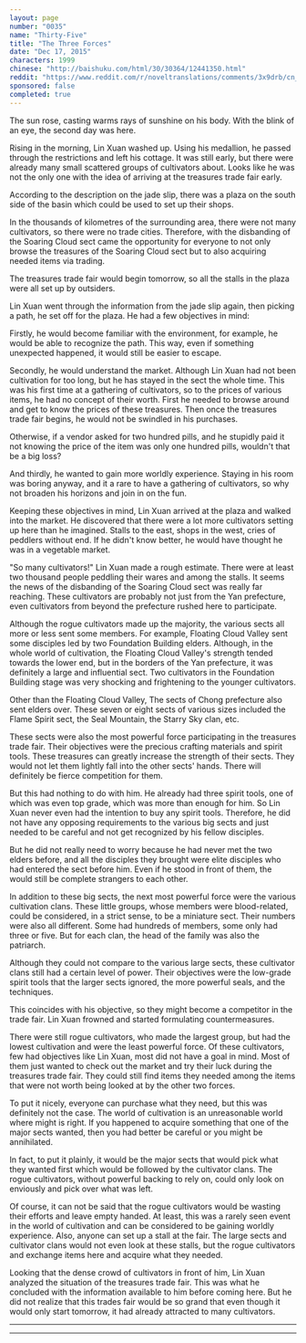 ```yaml
---
layout: page
number: "0035"
name: "Thirty-Five"
title: "The Three Forces"
date: "Dec 17, 2015"
characters: 1999
chinese: "http://baishuku.com/html/30/30364/12441350.html"
reddit: "https://www.reddit.com/r/noveltranslations/comments/3x9drb/cn_tempered_immortal_chapter_0035/"
sponsored: false
completed: true
---
```


The sun rose, casting warms rays of sunshine on his body. With the blink of an eye, the second day was here.

Rising in the morning, Lin Xuan washed up. Using his medallion, he passed through the restrictions and left his cottage. It was still early, but there were already many small scattered groups of cultivators about. Looks like he was not the only one with the idea of arriving at the treasures trade fair early.

According to the description on the jade slip, there was a plaza on the south side of the basin which could be used to set up their shops.

In the thousands of kilometres of the surrounding area, there were not many cultivators, so there were no trade cities. Therefore, with the disbanding of the Soaring Cloud sect came the opportunity for everyone to not only browse the treasures of the Soaring Cloud sect but to also acquiring needed items via trading.

The treasures trade fair would begin tomorrow, so all the stalls in the plaza were all set up by outsiders.

Lin Xuan went through the information from the jade slip again, then picking a path, he set off for the plaza. He had a few objectives in mind:

Firstly, he would become familiar with the environment, for example, he would be able to recognize the path. This way, even if something unexpected happened, it would still be easier to escape.

Secondly, he would understand the market. Although Lin Xuan had not been cultivation for too long, but he has stayed in the sect the whole time. This was his first time at a gathering of cultivators, so to the prices of various items, he had no concept of their worth. First he needed to browse around and get to know the prices of these treasures. Then once the treasures trade fair begins, he would not be swindled in his purchases.

Otherwise, if a vendor asked for two hundred pills, and he stupidly paid it not knowing the price of the item was only one hundred pills, wouldn't that be a big loss?

And thirdly, he wanted to gain more worldly experience. Staying in his room was boring anyway, and it a rare to have a gathering of cultivators, so why not broaden his horizons and join in on the fun.

Keeping these objectives in mind, Lin Xuan arrived at the plaza and walked into the market. He discovered that there were a lot more cultivators setting up here than he imagined. Stalls to the east, shops in the west, cries of peddlers without end. If he didn't know better, he would have thought he was in a vegetable market.

"So many cultivators!" Lin Xuan made a rough estimate. There were at least two thousand people peddling their wares and among the stalls. It seems the news of the disbanding of the Soaring Cloud sect was really far reaching. These cultivators are probably not just from the Yan prefecture, even cultivators from beyond the prefecture rushed here to participate.

Although the rogue cultivators made up the majority, the various sects all more or less sent some members. For example, Floating Cloud Valley sent some disciples led by two Foundation Building elders. Although, in the whole world of cultivation, the Floating Cloud Valley's strength tended towards the lower end, but in the borders of the Yan prefecture, it was definitely a large and influential sect. Two cultivators in the Foundation Building stage was very shocking and frightening to the younger cultivators.

Other than the Floating Cloud Valley, The sects of Chong prefecture also sent elders over. These seven or eight sects of various sizes included the Flame Spirit sect, the Seal Mountain, the Starry Sky clan, etc.

These sects were also the most powerful force participating in the treasures trade fair. Their objectives were the precious crafting materials and spirit tools. These treasures can greatly increase the strength of their sects. They would not let them lightly fall into the other sects' hands. There will definitely be fierce competition for them.

But this had nothing to do with him. He already had three spirit tools, one of which was even top grade, which was more than enough for him. So Lin Xuan never even had the intention to buy any spirit tools. Therefore, he did not have any opposing requirements to the various big sects and just needed to be careful and not get recognized by his fellow disciples.

But he did not really need to worry because he had never met the two elders before, and all the disciples they brought were elite disciples who had entered the sect before him. Even if he stood in front of them, the would still be complete strangers to each other.

In addition to these big sects, the next most powerful force were the various cultivation clans. These little groups, whose members were blood-related, could be considered, in a strict sense, to be a miniature sect. Their numbers were also all different. Some had hundreds of members, some only had three or five. But for each clan, the head of the family was also the patriarch.

Although they could not compare to the various large sects, these cultivator clans still had a certain level of power. Their objectives were the low-grade spirit tools that the larger sects ignored, the more powerful seals, and the techniques.

This coincides with his objective, so they might become a competitor in the trade fair. Lin Xuan frowned and started formulating countermeasures.

There were still rogue cultivators, who made the largest group, but had the lowest cultivation and were the least powerful force. Of these cultivators, few had objectives like Lin Xuan, most did not have a goal in mind. Most of them just wanted to check out the market and try their luck during the treasures trade fair. They could still find items they needed among the items that were not worth being looked at by the other two forces.

To put it nicely, everyone can purchase what they need, but this was definitely not the case. The world of cultivation is an unreasonable world where might is right. If you happened to acquire something that one of the major sects wanted, then you had better be careful or you might be annihilated.

In fact, to put it plainly, it would be the major sects that would pick what they wanted first which would be followed by the cultivator clans. The rogue cultivators, without powerful backing to rely on, could only look on enviously and pick over what was left.

Of course, it can not be said that the rogue cultivators would be wasting their efforts and leave empty handed. At least, this was a rarely seen event in the world of cultivation and can be considered to be gaining worldly experience. Also, anyone can set up a stall at the fair. The large sects and cultivator clans would not even look at these stalls, but the rogue cultivators and exchange items here and acquire what they needed.

Looking that the dense crowd of cultivators in front of him, Lin Xuan analyzed the situation of the treasures trade fair. This was what he concluded with the information available to him before coming here. But he did not realize that this trades fair would be so grand that even though it would only start tomorrow, it had already attracted to many cultivators.

- - -
- - -
